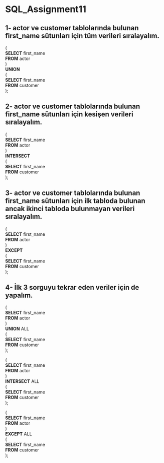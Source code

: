 # SQL_Assignment11
## 1- actor ve customer tablolarında bulunan first_name sütunları için tüm verileri sıralayalım.  
(  
**SELECT** first_name  
**FROM** actor  
)  
**UNION**  
(  
**SELECT** first_name  
**FROM** customer  
);  

## 2- actor ve customer tablolarında bulunan first_name sütunları için kesişen verileri sıralayalım.  
(  
**SELECT** first_name  
**FROM** actor  
)  
**INTERSECT**  
(  
**SELECT** first_name  
**FROM** customer  
);  

## 3- actor ve customer tablolarında bulunan first_name sütunları için ilk tabloda bulunan ancak ikinci tabloda bulunmayan verileri sıralayalım.  
(  
**SELECT** first_name  
**FROM** actor  
)  
**EXCEPT**  
(  
**SELECT** first_name  
**FROM** customer  
);  
## 4- İlk 3 sorguyu tekrar eden veriler için de yapalım.  
(  
**SELECT** first_name  
**FROM** actor  
)  
**UNION** ALL  
(  
**SELECT** first_name  
**FROM** customer  
); 

(  
**SELECT** first_name  
**FROM** actor  
)  
**INTERSECT** ALL  
(  
**SELECT** first_name  
**FROM** customer  
);  

(  
**SELECT** first_name  
**FROM** actor  
)  
**EXCEPT** ALL  
(  
**SELECT** first_name  
**FROM** customer  
);
